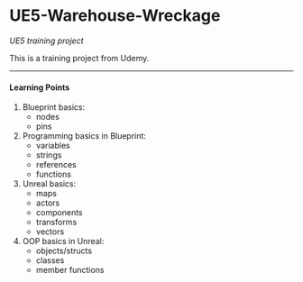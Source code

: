 # UE5-Warehouse-Wreckage

*UE5 training project*

This is a training project from Udemy.

--------------------------------------

#### Learning Points
1. Blueprint basics:
   * nodes  
   * pins
2. Programming basics in Blueprint:  
   * variables  
   * strings  
   * references  
   * functions
3. Unreal basics:  
   * maps  
   * actors  
   * components  
   * transforms  
   * vectors
4. OOP basics in Unreal:  
   * objects/structs  
   * classes  
   * member functions
